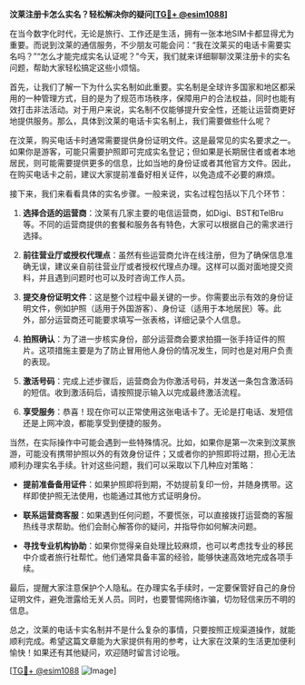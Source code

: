 **汶莱注册卡怎么实名？轻松解决你的疑问[[TG💪+ @esim1088](https://t.me/s/esim1088)]**

在当今数字化时代，无论是旅行、工作还是生活，拥有一张本地SIM卡都显得尤为重要。而说到汶莱的通信服务，不少朋友可能会问：“我在汶莱买的电话卡需要实名吗？”“怎么才能完成实名认证呢？”今天，我们就来详细聊聊汶莱注册卡的实名问题，帮助大家轻松搞定这些小烦恼。

首先，让我们了解一下为什么实名制如此重要。实名制是全球许多国家和地区都采用的一种管理方式，目的是为了规范市场秩序，保障用户的合法权益，同时也能有效打击非法活动。对于用户来说，实名制不仅能够提升安全性，还能让运营商更好地提供服务。那么，具体到汶莱的电话卡实名制上，我们需要做些什么呢？

在汶莱，购买电话卡时通常需要提供身份证明文件。这是最常见的实名要求之一。如果你是游客，可能只需要护照即可完成实名登记；但如果是长期居住者或者本地居民，则可能需要提供更多的信息，比如当地的身份证或者其他官方文件。因此，在购买电话卡之前，建议大家提前准备好相关证件，以免造成不必要的麻烦。

接下来，我们来看看具体的实名步骤。一般来说，实名过程包括以下几个环节：

1. **选择合适的运营商**：汶莱有几家主要的电信运营商，如Digi、BST和TelBru等。不同的运营商提供的套餐和服务各有特色，大家可以根据自己的需求进行选择。
   
2. **前往营业厅或授权代理点**：虽然有些运营商允许在线注册，但为了确保信息准确无误，建议亲自前往营业厅或者授权代理点办理。这样可以面对面地提交资料，并且遇到问题时也可以及时咨询工作人员。

3. **提交身份证明文件**：这是整个过程中最关键的一步。你需要出示有效的身份证明文件，例如护照（适用于外国游客）、身份证（适用于本地居民）等。此外，部分运营商还可能要求填写一张表格，详细记录个人信息。

4. **拍照确认**：为了进一步核实身份，部分运营商会要求拍摄一张手持证件的照片。这项措施主要是为了防止冒用他人身份的情况发生，同时也是对用户负责的表现。

5. **激活号码**：完成上述步骤后，运营商会为你激活号码，并发送一条包含激活码的短信。收到激活码后，请按照提示输入以完成最终激活流程。

6. **享受服务**：恭喜！现在你可以正常使用这张电话卡了。无论是打电话、发短信还是上网冲浪，都能享受到便捷的服务。

当然，在实际操作中可能会遇到一些特殊情况。比如，如果你是第一次来到汶莱旅游，可能没有携带护照以外的有效身份证件；又或者你的护照即将过期，担心无法顺利办理实名手续。针对这些问题，我们可以采取以下几种应对策略：

- **提前准备备用证件**：如果护照即将到期，不妨提前复印一份，并随身携带。这样即使护照无法使用，也能通过其他方式证明身份。
  
- **联系运营商客服**：如果遇到任何问题，不要慌张，可以直接拨打运营商的客服热线寻求帮助。他们会耐心解答你的疑问，并指导你如何解决问题。

- **寻找专业机构协助**：如果你觉得亲自处理比较麻烦，也可以考虑找专业的移民中介或者旅行社帮忙。他们通常具备丰富的经验，能够快速高效地完成各项手续。

最后，提醒大家注意保护个人隐私。在办理实名手续时，一定要保管好自己的身份证明文件，避免泄露给无关人员。同时，也要警惕网络诈骗，切勿轻信来历不明的信息。

总之，汶莱的电话卡实名制并不是什么复杂的事情，只要按照正规渠道操作，就能顺利完成。希望这篇文章能为大家提供有用的参考，让大家在汶莱的生活更加便利愉快！如果还有其他疑问，欢迎随时留言讨论哦。

[[TG💪+ @esim1088](https://t.me/s/esim1088) ![Image](https://i.postimg.cc/4NQfJmqS/Snipaste-2025-05-13-00-14-12.png)]